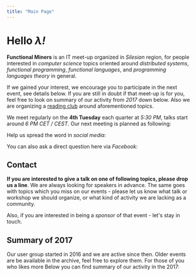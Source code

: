 ```yaml
---
title: "Main Page"
---
```

# Hello *&lambda;!*

**Functional Miners** is an IT meet-up organized in *Silesian* region, for people interested in *computer science* topics oriented around *distributed systems*, *functional programming*, *functional languages*, and *programming languages theory* in general.

If we gained your interest, we encourage you to participate in the next event, see details below. If you are still in doubt if that meet-up is for you, feel free to look on summary of our activity from *2017* down below. Also we are organizing a [reading club](/book-club) around aforementioned topics.

We meet regularly on the **4th Tuesday** each quarter at *<time>5:30 PM</time>*, talks start around *<time>6 PM CET / CEST</time>*. Our next meeting is planned as following:

<section>
  <div>Help us spread the word in <em>social media</em>:</div>
  <social-buttons></social-buttons>
</section>

You can also ask a direct question here via *Facebook*:

## Contact

**If you are interested to give a talk on one of following topics, please drop us a line**. We are always looking for speakers in advance. The same goes with topics which you miss on our events - please let us know what talk or workshop we should organize, or what kind of activity we are lacking as a community.

Also, if you are interested in being a *sponsor* of that event - let&#39;s stay in touch.

<section>
  <contact-form></contact-form>
</section>

## Summary of 2017

Our user group started in 2016 and we are active since then. Older events are be available in the archive, feel free to explore them. For those of you who likes more  Below you can find summary of our activity in the 2017:
